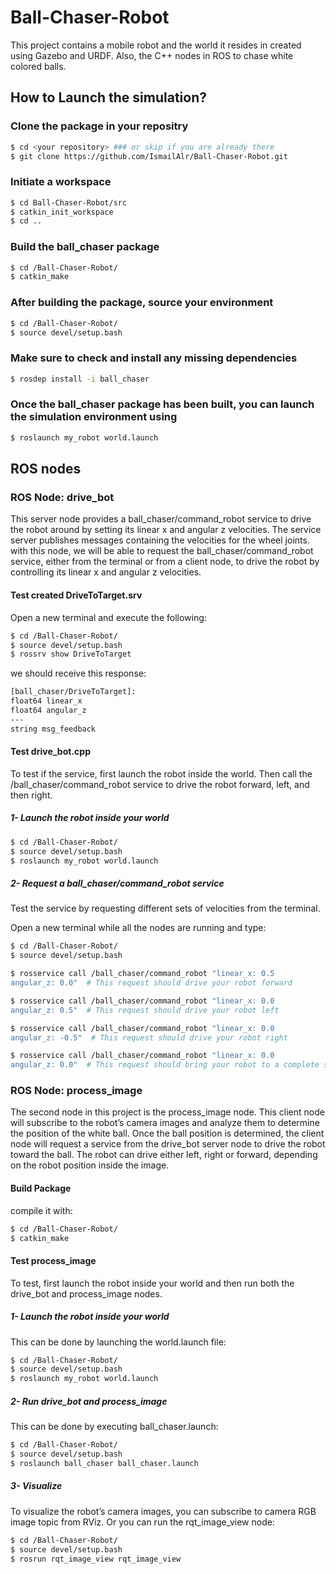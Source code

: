 # Ball-Chaser-Robot
This project contains a mobile robot and the world it resides in created using Gazebo and URDF. Also, the C++ nodes in ROS to chase white colored balls.
## How to Launch the simulation?
### Clone the package in your repositry
```sh
$ cd <your repository> ### or skip if you are already there
$ git clone https://github.com/IsmailAlr/Ball-Chaser-Robot.git
```
### Initiate a workspace
```sh
$ cd Ball-Chaser-Robot/src
$ catkin_init_workspace
$ cd ..
```
### Build the ball_chaser package
```sh
$ cd /Ball-Chaser-Robot/ 
$ catkin_make
```
### After building the package, source your environment
```sh
$ cd /Ball-Chaser-Robot/
$ source devel/setup.bash
```
### Make sure to check and install any missing dependencies
```sh
$ rosdep install -i ball_chaser
```
### Once the ball_chaser package has been built, you can launch the simulation environment using
```sh
$ roslaunch my_robot world.launch
```
## ROS nodes
### ROS Node: drive_bot
This server node provides a ball_chaser/command_robot service to drive the robot around by setting its linear x and angular z velocities. The service server publishes messages containing the velocities for the wheel joints.  
with this node, we will be able to request the ball_chaser/command_robot service, either from the terminal or from a client node, to drive the robot by controlling its linear x and angular z velocities.
#### Test created DriveToTarget.srv
Open a new terminal and execute the following:
```sh
$ cd /Ball-Chaser-Robot/ 
$ source devel/setup.bash
$ rossrv show DriveToTarget
```
we should receive this response:
```sh
[ball_chaser/DriveToTarget]:
float64 linear_x
float64 angular_z
---
string msg_feedback
```
#### Test drive_bot.cpp

To test if the service, first launch the robot inside the world. Then call the /ball_chaser/command_robot service to drive the robot forward, left, and then right.

##### 1- Launch the robot inside your world
```sh
$ cd /Ball-Chaser-Robot/ 
$ source devel/setup.bash
$ roslaunch my_robot world.launch
```
##### 2- Request a ball_chaser/command_robot service

Test the service by requesting different sets of velocities from the terminal.

Open a new terminal while all the nodes are running and type:
```sh
$ cd /Ball-Chaser-Robot/ 
$ source devel/setup.bash

$ rosservice call /ball_chaser/command_robot "linear_x: 0.5
angular_z: 0.0"  # This request should drive your robot forward

$ rosservice call /ball_chaser/command_robot "linear_x: 0.0
angular_z: 0.5"  # This request should drive your robot left

$ rosservice call /ball_chaser/command_robot "linear_x: 0.0
angular_z: -0.5"  # This request should drive your robot right

$ rosservice call /ball_chaser/command_robot "linear_x: 0.0
angular_z: 0.0"  # This request should bring your robot to a complete stop
```
### ROS Node: process_image

The second node in this project is the process_image node. This client node will subscribe to the robot’s camera images and analyze them to determine the position of the white ball. Once the ball position is determined, the client node will request a service from the drive_bot server node to drive the robot toward the ball. The robot can drive either left, right or forward, depending on the robot position inside the image.

#### Build Package

compile it with:
```sh
$ cd /Ball-Chaser-Robot/
$ catkin_make
```

#### Test process_image

To test, first launch the robot inside your world and then run both the drive_bot and process_image nodes.

##### 1- Launch the robot inside your world

This can be done by launching the world.launch file:
```sh
$ cd /Ball-Chaser-Robot/
$ source devel/setup.bash
$ roslaunch my_robot world.launch
```
##### 2- Run drive_bot and process_image

This can be done by executing ball_chaser.launch:
```sh
$ cd /Ball-Chaser-Robot/
$ source devel/setup.bash
$ roslaunch ball_chaser ball_chaser.launch
```
##### 3- Visualize

To visualize the robot’s camera images, you can subscribe to camera RGB image topic from RViz. Or you can run the rqt_image_view node:
```sh
$ cd /Ball-Chaser-Robot/
$ source devel/setup.bash
$ rosrun rqt_image_view rqt_image_view  
```
